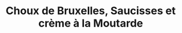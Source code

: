 ---
layout: recette
categories: [recettes]
hidden: true
lang: fr
title: Choux de Bruxelles, Saucisses et crème à la Moutarde
type: sel
ingredients: 
  - nom: choux de Bruxelles
    qte: 15
  - nom: saucisses
    qte: 2
  - nom: oignon 
    qte: 1 demi
  - nom: crème fraiche
    qte: 10
    unite: cL
  - nom: moutarde à l'ancienne
    qte: 1
    unité: "cuillère à café"
etapes:
  - label: "Préparation 1/2 : Choux"
    details:
      - Faire bouillir une casserole d'eau salée
      - Nettoyer les choux 
      - Les faire cuire 10-15 minutes
      - Les rincer puis les égoutter
  - label: "Préparation 2/2"
    details:
      - Émincer l'oignon
      - Couper les saucisses en rondelles
      - Faire revenir les oignons
      - Ajouter les saucisses
      - Mélanger la crème avec la moutarde
      - Ajouter les choux de et la crème
      - Laisser mijoter 10 minutes
---